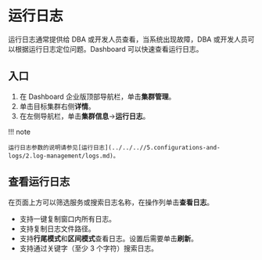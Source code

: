# 运行日志

运行日志通常提供给 DBA 或开发人员查看，当系统出现故障，DBA 或开发人员可以根据运行日志定位问题。Dashboard 可以快速查看运行日志。

## 入口

1. 在 Dashboard 企业版顶部导航栏，单击**集群管理**。
2. 单击目标集群右侧**详情**。
3. 在左侧导航栏，单击**集群信息**->**运行日志**。

!!! note

    运行日志参数的说明请参见[运行日志](../../..//5.configurations-and-logs/2.log-management/logs.md)。

## 查看运行日志

在页面上方可以筛选服务或搜索日志名称，在操作列单击**查看日志**。

- 支持一键复制窗口内所有日志。
- 支持复制日志文件路径。
- 支持**行尾模式**和**区间模式**查看日志。设置后需要单击**刷新**。
- 支持通过关键字（至少 3 个字符）搜索日志。
